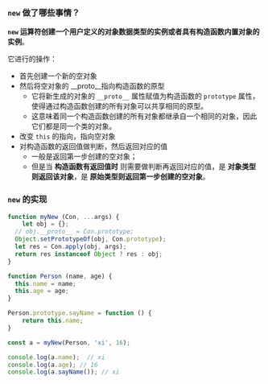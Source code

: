 ### `new` 做了哪些事情？

**`new` 运算符创建一个用户定义的对象数据类型的实例或者具有构造函数内置对象的实例**。

它进行的操作：

- 首先创建一个新的空对象
- 然后将空对象的 __proto__指向构造函数的原型
  - 它将新生成的对象的 `__proto__` 属性赋值为构造函数的 `prototype` 属性，使得通过构造函数创建的所有对象可以共享相同的原型。
  - 这意味着同一个构造函数创建的所有对象都继承自一个相同的对象，因此它们都是同一个类的对象。
- 改变 `this` 的指向，指向空对象
- 对构造函数的返回值做判断，然后返回对应的值
  - 一般是返回第一步创建的空对象；
  - 但是当 **构造函数有返回值时** 则需要做判断再返回对应的值，是 **对象类型则返回该对象**，是 **原始类型则返回第一步创建的空对象**。

### `new` 的实现

```js
function myNew (Con, ...args) {
	let obj = {};
  // obj.__proto__ = Con.prototype;
  Object.setPrototypeOf(obj, Con.prototype);
  let res = Con.apply(obj, args);
  return res instanceof Object ? res : obj;
}

function Person (name, age) {
  this.name = name;
  this.age = age;
}

Person.prototype.sayName = function () {
	return this.name;
}

const a = myNew(Person, 'xi', 16);

console.log(a.name);  // xi
console.log(a.age); // 16
console.log(a.sayName()); // xi

```

